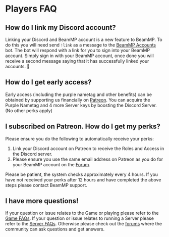 # Players FAQ

## How do I link my Discord account?
Linking your Discord and BeamMP account is a new feature to BeamMP. To do this you will need send `!link` as a message to the [BeamMP Accounts](https://discordapp.com/channels/@me/1201234743568634026/) bot.
The bot will respond with a link for you to sign into your BeamMP account. Simply sign in with your BeamMP account, once done you will receive a second message saying that it has successfully linked your accounts. 🎉

## How do I get early access?

Early access (including the purple nametag and other benefits) can be obtained by supporting us financially on [Patreon](https://patreon.com/BeamMP).
You can acquire the Purple Nametag and 4 more Server keys by boosting the Discord Server. (No other perks apply)

## I subscribed on Patreon. How do I get my perks?

Please ensure you do the following to automatically receive your perks:

1. Link your Discord account on Patreon to receive the Roles and Access in the Discord server.
2. Please ensure you use the same email address on Patreon as you do for your BeamMP account on the [Forum](https://forum.beammp.com/).

Please be patient, the system checks approximately every 4 hours. If you have not received your perks after 12 hours and have completed the above steps please contact BeamMP support.

## I have more questions!

If your question or issue relates to the Game or playing please refer to the [Game FAQs](game-faq.md). 
If your question or issue relates to running a Server please refer to the [Server FAQs](server-faq.md).
Otherwise please check out the [forums](https://forum.beammp.com/c/faq/35) where the community can ask questions and get answers.
